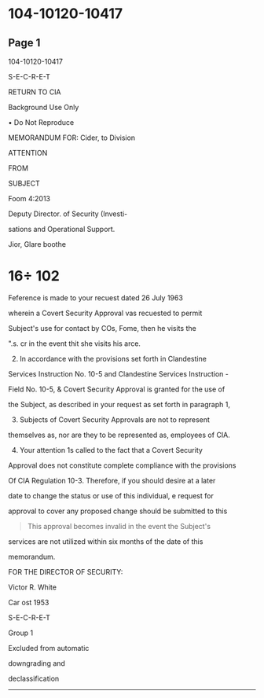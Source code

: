 # 104-10120-10417

## Page 1

104-10120-10417

S-E-C-R-E-T

RETURN TO CIA

Background Use Only

• Do Not Reproduce

MEMORANDUM FOR: Cider, to Division

ATTENTION

FROM

SUBJECT

Foom 4:2013

Deputy Director. of Security (Investi-

sations and Operational Support.

Jior, Glare boothe

# 16÷ 102

Feference is made to your recuest dated 26 July 1963

wherein a Covert Security Approval vas recuested to permit

Subject's use for contact by COs, Fome, then he visits the

".s. cr in the event thit she visits his arce.

2. In accordance with the provisions set forth in Clandestine

Services Instruction No. 10-5 and Clandestine Services Instruction -

Field No. 10-5, & Covert Security Approval is granted for the use of

the Subject, as described in your request as set forth in paragraph 1,

3. Subjects of Covert Security Approvals are not to represent

themselves as, nor are they to be represented as, employees of CIA.

4. Your attention 1s called to the fact that a Covert Security

Approval does not constitute complete compliance with the provisions

Of CIA Regulation 10-3. Therefore, if you should desire at a later

date to change the status or use of this individual, e request for

approval to cover any proposed change should be submitted to this

> This approval becomes invalid in the event the Subject's

services are not utilized within six months of the date of this

memorandum.

FOR THE DIRECTOR OF SECURITY:

Victor R. White

Car ost 1953

S-E-C-R-E-T

Group 1

Excluded from automatic

downgrading and

declassification

---

